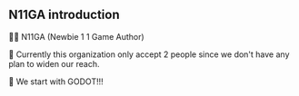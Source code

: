 ## N11GA introduction

🙋‍♀️ N11GA (Newbie 1 1 Game Author)

🌈 Currently this organization only accept 2 people since we don't have any plan to widen our reach.

🍿 We start with GODOT!!!

<!--

**Here are some ideas to get you started:**

🙋‍♀️ A short introduction - what is your organization all about? This 
🌈 Contribution guidelines - how can the community get involved?
👩‍💻 Useful resources - where can the community find your docs? Is there anything else the community should know?
🍿 Fun facts - what does your team eat for breakfast?
🧙 Remember, you can do mighty things with the power of [Markdown](https://docs.github.com/github/writing-on-github/getting-started-with-writing-and-formatting-on-github/basic-writing-and-formatting-syntax)
-->
